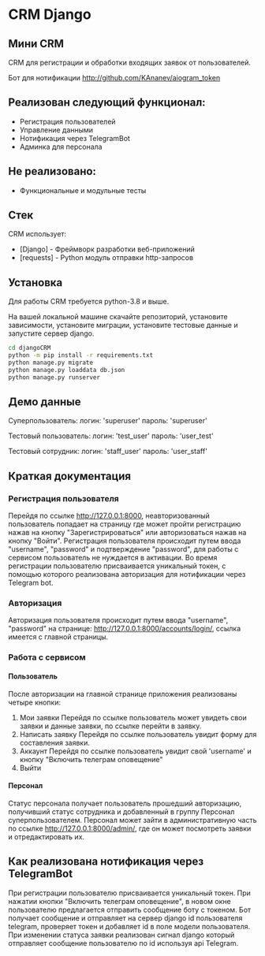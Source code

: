 # CRM Django
## Мини CRM 

CRM для регистрации и обработки входящих заявок от пользователей.

Бот для нотификации http://github.com/KAnanev/aiogram_token

## Реализован следующий функционал:

- Регистрация пользователей
- Управление данными
- Нотификация через TelegramBot
- Админка для персонала

## Не реализовано:
- Функциональные и модульные тесты


## Стек 

CRM использует:

- [Django] - Фреймворк разработки веб-приложений
- [requests] - Python модуль отправки http-запросов

## Установка

Для работы CRM требуется python-3.8 и выше.

На вашей локальной машине скачайте репозиторий, установите зависимости, установите миграции,
установите тестовые данные и запустите сервер django.

```sh
cd djangoCRM
python -m pip install -r requirements.txt
python manage.py migrate
python manage.py loaddata db.json
python manage.py runserver
```
## Демо данные

Суперпользователь: логин: 'superuser' пароль: 'superuser'

Тестовый пользователь: логин: 'test_user' пароль: 'user_test'

Тестовый сотрудник: логин: 'staff_user' пароль: 'user_staff'

## Краткая документация

### Регистрация пользователя

Перейдя по ссылке http://127.0.0.1:8000, неавторизованный пользователь попадает на страницу где может пройти регистрацию нажав на кнопку "Зарегистрироваться" или авторизоваться нажав на кнопку "Войти".
Регистрация пользователя происходит путем ввода "username", "password" и подтверждение "password", для работы с сервисом пользователь не нуждается в активации. Во время регистрации пользователю присваивается уникальный токен, с помощью которого реализована авторизация для нотификации через Telegram bot.

### Авторизация
Авторизация пользователя происходит путем ввода "username", "password" на странице: http://127.0.0.1:8000/accounts/login/, ссылка имеется с главной страницы.

### Работа с сервисом
#### Пользователь
После авторизации на главной странице приложения реализованы четыре кнопки:
1. Мои заявки
Перейдя по ссылке пользователь может увидеть свои заявки и данные заявки, по ссылке перейти в заявку.
2. Написать заявку
Перейдя по ссылке пользователь увидит форму для составления заявки.
3. Аккаунт
Перейдя по ссылке пользователь увидит свой 'username' и кнопку "Включить телеграм оповещение"
4. Выйти
#### Персонал
Статус персонала получает пользователь прошедший авторизацию, получивший статус сотрудника и добавленный в группу Персонал суперпользователем.
Персонал может зайти в административную часть по ссылке http://127.0.0.1:8000/admin/, где он может посмотреть заявки и отредактировать их.

## Как реализована нотификация через TelegramBot
При регистрации пользователю присваивается уникальный токен. 
При нажатии кнопки "Включить телеграм оповещение", в новом окне 
пользователю предлагается отправить сообщение боту с токеном. 
Бот получает сообщение и отправляет на сервер django id пользователя 
telegram, проверяет токен и добавляет id в поле модели пользователя. 
При изменении статуса заявки реализован сигнал django который отправляет сообщение 
пользователю по id используя api Telegram.




